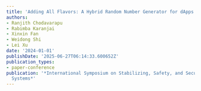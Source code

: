 ```yaml
---
title: 'Adding All Flavors: A Hybrid Random Number Generator for dApps and Web3'
authors:
- Ranjith Chodavarapu
- Rabimba Karanjai
- Xinxin Fan
- Weidong Shi
- Lei Xu
date: '2024-01-01'
publishDate: '2025-06-27T06:14:33.600652Z'
publication_types:
- paper-conference
publication: '*International Symposium on Stabilizing, Safety, and Security of Distributed
  Systems*'
---
```

